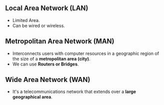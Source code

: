 ## Local Area Network (LAN)

- Limited Area.
- Can be wired or wireless.
## Metropolitan Area Network (MAN)

- Interconnects users with computer resources in a geographic region of the size of a **metropolitan area (city)**.
- We can use **Routers or Bridges**.
## Wide Area Network (WAN)

- It's a telecommunications network that extends over a **large geographical area**.